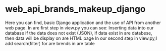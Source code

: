# web_api_brands_makeup_django
 Here you can find, basic Django application and the use of API from another web page. In are first step in view.py you can see: Inserting data into our database if the data does not exist (JSON), if data exist in are databese, then data will be display on are HTML page In our second step in view.py,I add search(filter) for are brends in are table
